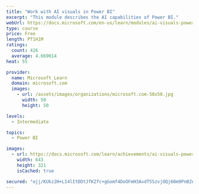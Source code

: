 ```yaml
---
title: "Work with AI visuals in Power BI"
excerpt: "This module describes the AI capabilities of Power BI."
webUrl: https://docs.microsoft.com/en-us/learn/modules/ai-visuals-power-bi/
type: course
price: Free
length: PT1H1M
ratings:
  count: 426
  average: 4.669014
heat: 55

provider:
  name: Microsoft Learn
  domain: microsoft.com
  images:
    - url: /assets/images/organizations/microsoft.com-50x50.jpg
      width: 50
      height: 50

levels:
  - Intermediate

topics:
  - Power BI

images:
  - url: https://docs.microsoft.com/learn/achievements/ai-visuals-power-bi-social.png
    width: 643
    height: 321
    isCached: true

secured: "ojj/KUkz2H+LI4lItDDtJfKZfc+gGomf4DoOFmH3AvdT5SzvjOQj60m9PnBZnJKJNvQyWTYsuZFDmImuxjFWKoMTnPBAJbQArZGSjSKl2lgJcrFdJADxbK61ME6XFWPyFqZbOGcv671msOoAEKEW8Vo55UoRaw0dwZlCpyCDUgwFfcwF+vh5iduNrSdptwqla8XjbSk7meP75n0mhUKG21jAVpEIbqYNpQkz8ARroB82ZAD+MTR846cNGqHMCQ4pr7YQh5OAGzT8Op9E+U+KUe0I9RSHlUncq+hoQBFBsHVtlfR2bj2FpCWIi9iGQ7QqV3lqwPqFFeOTHAOclmQltIgPQec5kNEU7DzsbkfFvhmY0RnsbOvg9OncmBzxX+fUrnKz817j2m5cqxeNe2FuEZu/KU3wRDNnsGPy/BJOhjs=;x7znaQwMsVKqkpygRD3QBQ=="
---
```


